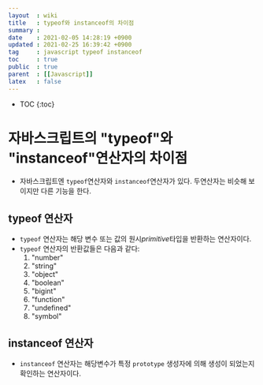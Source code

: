 ```yaml
---
layout  : wiki
title   : typeof와 instanceof의 차이점
summary : 
date    : 2021-02-05 14:28:19 +0900
updated : 2021-02-25 16:39:42 +0900
tag     : javascript typeof instanceof
toc     : true
public  : true
parent  : [[Javascript]]
latex   : false
---
```

* TOC
{:toc}

# 자바스크립트의 "typeof"와 "instanceof"연산자의 차이점
* 자바스크립트엔 `typeof`연산자와 `instanceof`연산자가 있다. 두연산자는 비슷해 보이지만 다른 기능을 한다.

## typeof 연산자
* `typeof` 연산자는 해당 변수 또는 값의 원시*primitive*타입을 반환하는 연산자이다.
* `typeof` 연산자의 반환값들은 다음과 같다:
    1. "number"
    2. "string"
    3. "object"
    4. "boolean"
    5. "bigint"
    6. "function"
    7. "undefined"
    8. "symbol"
    
## instanceof 연산자
* `instanceof` 연산자는 해당변수가 특정 `prototype` 생성자에 의해 생성이 되었는지 확인하는 연산자이다.
